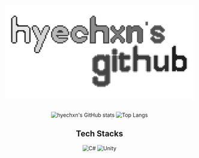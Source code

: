 ![image](/Image/Hyechxn.png)
<br><br>
<div align="center">

![hyechxn's GitHub stats](https://github-readme-stats.vercel.app/api?username=hyechxn&layout=compact&theme=radical) 
![Top Langs](https://github-readme-stats.vercel.app/api/top-langs/?username=hyechxn&layout=compact&theme=radical)


## Tech Stacks
![C#](https://img.shields.io/badge/c%23-%2300599C.svg?style=for-the-badge&logo=c%2B%2B&logoColor=white)
![Unity](https://img.shields.io/badge/unity-%23000000.svg?style=for-the-badge&logo=unity&logoColor=white)
<br><br><br><br>
  </div>
<!--
**hyechxn/hyechxn** is a ✨ _special_ ✨ repository because its `README.md` (this file) appears on your GitHub profile.
-->
